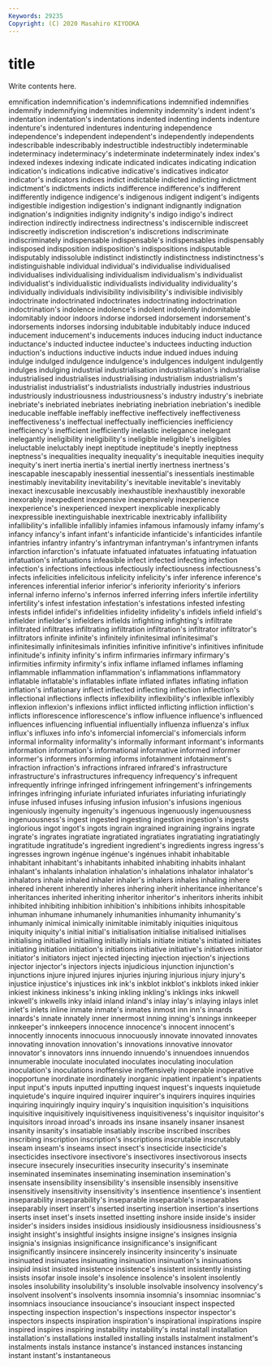 ```yaml
---
Keywords: 29235
Copyright: (C) 2020 Masahiro KIYOOKA
---
```


# title

Write contents here.

emnification indemnification's indemnifications
indemnified indemnifies indemnify indemnifying indemnities indemnity indemnity's indent indent's indentation
indentation's indentations indented indenting indents indenture indenture's indentured indentures indenturing
independence independence's independent independent's independently independents indescribable indescribably indestructible indestructibly
indeterminable indeterminacy indeterminacy's indeterminate indeterminately index index's indexed indexes indexing
indicate indicated indicates indicating indication indication's indications indicative indicative's indicatives
indicator indicator's indicators indices indict indictable indicted indicting indictment indictment's
indictments indicts indifference indifference's indifferent indifferently indigence indigence's indigenous indigent
indigent's indigents indigestible indigestion indigestion's indignant indignantly indignation indignation's indignities
indignity indignity's indigo indigo's indirect indirection indirectly indirectness indirectness's indiscernible
indiscreet indiscreetly indiscretion indiscretion's indiscretions indiscriminate indiscriminately indispensable indispensable's indispensables
indispensably indisposed indisposition indisposition's indispositions indisputable indisputably indissoluble indistinct indistinctly
indistinctness indistinctness's indistinguishable individual individual's individualise individualised individualises individualising individualism
individualism's individualist individualist's individualistic individualists individuality individuality's individually individuals indivisibility
indivisibility's indivisible indivisibly indoctrinate indoctrinated indoctrinates indoctrinating indoctrination indoctrination's indolence
indolence's indolent indolently indomitable indomitably indoor indoors indorse indorsed indorsement
indorsement's indorsements indorses indorsing indubitable indubitably induce induced inducement inducement's
inducements induces inducing induct inductance inductance's inducted inductee inductee's inductees
inducting induction induction's inductions inductive inducts indue indued indues induing
indulge indulged indulgence indulgence's indulgences indulgent indulgently indulges indulging industrial
industrialisation industrialisation's industrialise industrialised industrialises industrialising industrialism industrialism's industrialist industrialist's
industrialists industrially industries industrious industriously industriousness industriousness's industry industry's inebriate
inebriate's inebriated inebriates inebriating inebriation inebriation's inedible ineducable ineffable ineffably
ineffective ineffectively ineffectiveness ineffectiveness's ineffectual ineffectually inefficiencies inefficiency inefficiency's inefficient
inefficiently inelastic inelegance inelegant inelegantly ineligibility ineligibility's ineligible ineligible's ineligibles
ineluctable ineluctably inept ineptitude ineptitude's ineptly ineptness ineptness's inequalities inequality
inequality's inequitable inequities inequity inequity's inert inertia inertia's inertial inertly
inertness inertness's inescapable inescapably inessential inessential's inessentials inestimable inestimably inevitability
inevitability's inevitable inevitable's inevitably inexact inexcusable inexcusably inexhaustible inexhaustibly inexorable
inexorably inexpedient inexpensive inexpensively inexperience inexperience's inexperienced inexpert inexplicable inexplicably
inexpressible inextinguishable inextricable inextricably infallibility infallibility's infallible infallibly infamies infamous
infamously infamy infamy's infancy infancy's infant infant's infanticide infanticide's infanticides
infantile infantries infantry infantry's infantryman infantryman's infantrymen infants infarction infarction's
infatuate infatuated infatuates infatuating infatuation infatuation's infatuations infeasible infect infected
infecting infection infection's infections infectious infectiously infectiousness infectiousness's infects infelicities
infelicitous infelicity infelicity's infer inference inference's inferences inferential inferior inferior's
inferiority inferiority's inferiors infernal inferno inferno's infernos inferred inferring infers
infertile infertility infertility's infest infestation infestation's infestations infested infesting infests
infidel infidel's infidelities infidelity infidelity's infidels infield infield's infielder infielder's
infielders infields infighting infighting's infiltrate infiltrated infiltrates infiltrating infiltration infiltration's
infiltrator infiltrator's infiltrators infinite infinite's infinitely infinitesimal infinitesimal's infinitesimally infinitesimals
infinities infinitive infinitive's infinitives infinitude infinitude's infinity infinity's infirm infirmaries
infirmary infirmary's infirmities infirmity infirmity's infix inflame inflamed inflames inflaming
inflammable inflammation inflammation's inflammations inflammatory inflatable inflatable's inflatables inflate inflated
inflates inflating inflation inflation's inflationary inflect inflected inflecting inflection inflection's
inflectional inflections inflects inflexibility inflexibility's inflexible inflexibly inflexion inflexion's inflexions
inflict inflicted inflicting infliction infliction's inflicts inflorescence inflorescence's inflow influence
influence's influenced influences influencing influential influentially influenza influenza's influx influx's
influxes info info's infomercial infomercial's infomercials inform informal informality informality's
informally informant informant's informants information information's informational informative informed informer
informer's informers informing informs infotainment infotainment's infraction infraction's infractions infrared
infrared's infrastructure infrastructure's infrastructures infrequency infrequency's infrequent infrequently infringe infringed
infringement infringement's infringements infringes infringing infuriate infuriated infuriates infuriating infuriatingly
infuse infused infuses infusing infusion infusion's infusions ingenious ingeniously ingenuity
ingenuity's ingenuous ingenuously ingenuousness ingenuousness's ingest ingested ingesting ingestion ingestion's
ingests inglorious ingot ingot's ingots ingrain ingrained ingraining ingrains ingrate
ingrate's ingrates ingratiate ingratiated ingratiates ingratiating ingratiatingly ingratitude ingratitude's ingredient
ingredient's ingredients ingress ingress's ingresses ingrown ingénue ingénue's ingénues inhabit
inhabitable inhabitant inhabitant's inhabitants inhabited inhabiting inhabits inhalant inhalant's inhalants
inhalation inhalation's inhalations inhalator inhalator's inhalators inhale inhaled inhaler inhaler's
inhalers inhales inhaling inhere inhered inherent inherently inheres inhering inherit
inheritance inheritance's inheritances inherited inheriting inheritor inheritor's inheritors inherits inhibit
inhibited inhibiting inhibition inhibition's inhibitions inhibits inhospitable inhuman inhumane inhumanely
inhumanities inhumanity inhumanity's inhumanly inimical inimically inimitable inimitably iniquities iniquitous
iniquity iniquity's initial initial's initialisation initialise initialised initialises initialising initialled
initialling initially initials initiate initiate's initiated initiates initiating initiation initiation's
initiations initiative initiative's initiatives initiator initiator's initiators inject injected injecting
injection injection's injections injector injector's injectors injects injudicious injunction injunction's
injunctions injure injured injures injuries injuring injurious injury injury's injustice
injustice's injustices ink ink's inkblot inkblot's inkblots inked inkier inkiest
inkiness inkiness's inking inkling inkling's inklings inks inkwell inkwell's inkwells
inky inlaid inland inland's inlay inlay's inlaying inlays inlet inlet's
inlets inline inmate inmate's inmates inmost inn inn's innards innards's
innate innately inner innermost inning inning's innings innkeeper innkeeper's innkeepers
innocence innocence's innocent innocent's innocently innocents innocuous innocuously innovate innovated
innovates innovating innovation innovation's innovations innovative innovator innovator's innovators inns
innuendo innuendo's innuendoes innuendos innumerable inoculate inoculated inoculates inoculating inoculation
inoculation's inoculations inoffensive inoffensively inoperable inoperative inopportune inordinate inordinately inorganic
inpatient inpatient's inpatients input input's inputs inputted inputting inquest inquest's
inquests inquietude inquietude's inquire inquired inquirer inquirer's inquirers inquires inquiries
inquiring inquiringly inquiry inquiry's inquisition inquisition's inquisitions inquisitive inquisitively inquisitiveness
inquisitiveness's inquisitor inquisitor's inquisitors inroad inroad's inroads ins insane insanely
insaner insanest insanity insanity's insatiable insatiably inscribe inscribed inscribes inscribing
inscription inscription's inscriptions inscrutable inscrutably inseam inseam's inseams insect insect's
insecticide insecticide's insecticides insectivore insectivore's insectivores insectivorous insects insecure insecurely
insecurities insecurity insecurity's inseminate inseminated inseminates inseminating insemination insemination's insensate
insensibility insensibility's insensible insensibly insensitive insensitively insensitivity insensitivity's insentience insentience's
insentient inseparability inseparability's inseparable inseparable's inseparables inseparably insert insert's inserted
inserting insertion insertion's insertions inserts inset inset's insets insetted insetting
inshore inside inside's insider insider's insiders insides insidious insidiously insidiousness
insidiousness's insight insight's insightful insights insigne insigne's insignes insignia insignia's
insignias insignificance insignificance's insignificant insignificantly insincere insincerely insincerity insincerity's insinuate
insinuated insinuates insinuating insinuation insinuation's insinuations insipid insist insisted insistence
insistence's insistent insistently insisting insists insofar insole insole's insolence insolence's
insolent insolently insoles insolubility insolubility's insoluble insolvable insolvency insolvency's insolvent
insolvent's insolvents insomnia insomnia's insomniac insomniac's insomniacs insouciance insouciance's insouciant
inspect inspected inspecting inspection inspection's inspections inspector inspector's inspectors inspects
inspiration inspiration's inspirational inspirations inspire inspired inspires inspiring instability instability's
instal install installation installation's installations installed installing installs instalment instalment's
instalments instals instance instance's instanced instances instancing instant instant's instantaneous
